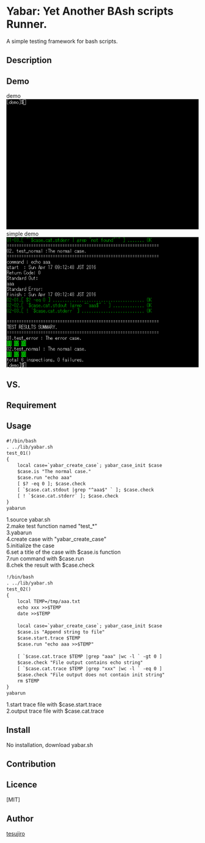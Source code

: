 Yabar: Yet Another BAsh scripts Runner.
====

A simple testing framework for bash scripts.

## Description

## Demo
demo  
![Demo](https://raw.githubusercontent.com/tesujiro/yabar/master/img/yabar_demo.gif)  
simple demo  
![Simple Demo](https://raw.githubusercontent.com/tesujiro/yabar/master/img/yabar_demo_simple.gif)

## VS. 

## Requirement

## Usage
    #!/bin/bash
    . ../lib/yabar.sh
    test_01()
    {
        local case=`yabar_create_case`; yabar_case_init $case
        $case.is "The normal case."
        $case.run "echo aaa"
        [ $? -eq 0 ]; $case.check
        [ `$case.cat.stdout |grep "^aaa$" ` ]; $case.check
        [ ! `$case.cat.stderr` ]; $case.check
    }
    yabarun
1.source yabar.sh  
2.make test function named "test_*"  
3.yabarun  
4.create case with "yabar_create_case"  
5.initialize the case  
6.set a title of the case with $case.is function  
7.run command with $case.run  
8.chek the result with $case.check  

    !/bin/bash
    . ../lib/yabar.sh
    test_02()
    {
        local TEMP=/tmp/aaa.txt
        echo xxx >>$TEMP
        date >>$TEMP
    
        local case=`yabar_create_case`; yabar_case_init $case
        $case.is "Append string to file"
        $case.start.trace $TEMP
        $case.run "echo aaa >>$TEMP"
    
        [ `$case.cat.trace $TEMP |grep "aaa" |wc -l ` -gt 0 ]
        $case.check "File output contains echo string"
        [ `$case.cat.trace $TEMP |grep "xxx" |wc -l ` -eq 0 ]
        $case.check "File output does not contain init string"
        rm $TEMP
    }
    yabarun

1.start trace file with $case.start.trace  
2.output trace file with $case.cat.trace  

## Install
No installation, download yabar.sh

## Contribution

## Licence

[MIT]

## Author

[tesujiro](https://github.com/tesujiro)

